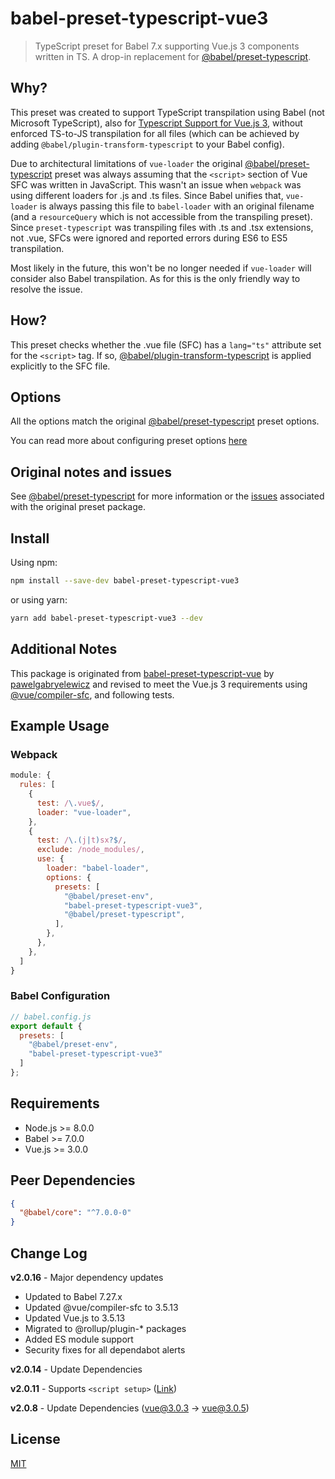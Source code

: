 # babel-preset-typescript-vue3

> TypeScript preset for Babel 7.x supporting Vue.js 3 components written in TS. A drop-in replacement for [@babel/preset-typescript](https://babeljs.io/docs/en/babel-preset-typescript.html).

## Why?

This preset was created to support TypeScript transpilation using Babel (not Microsoft TypeScript), also for [Typescript Support for Vue.js 3](https://v3.vuejs.org/guide/typescript-support.html), without enforced TS-to-JS transpilation for all files (which can be achieved by adding `@babel/plugin-transform-typescript` to your Babel config).

Due to architectural limitations of `vue-loader` the original [@babel/preset-typescript](https://babeljs.io/docs/en/next/babel-preset-typescript.html) preset was always assuming that the `<script>` section of Vue SFC was written in JavaScript. This wasn't an issue when `webpack` was using different loaders for .js and .ts files. Since Babel unifies that, `vue-loader` is always passing this file to `babel-loader` with an original filename (and a `resourceQuery` which is not accessible from the transpiling preset). Since `preset-typescript` was transpiling files with .ts and .tsx extensions, not .vue, SFCs were ignored and reported errors during ES6 to ES5 transpilation.

Most likely in the future, this won't be no longer needed if `vue-loader` will consider also Babel transpilation. As for this is the only friendly way to resolve the issue.

## How?

This preset checks whether the .vue file (SFC) has a `lang="ts"` attribute set for the `<script>` tag. If so, [@babel/plugin-transform-typescript](https://babeljs.io/docs/en/babel-plugin-transform-typescript) is applied explicitly to the SFC file.

## Options

All the options match the original [@babel/preset-typescript](https://babeljs.io/docs/en/babel-preset-typescript.html) preset options.

You can read more about configuring preset options [here](https://babeljs.io/docs/en/presets#preset-options)

## Original notes and issues

See [@babel/preset-typescript](https://babeljs.io/docs/en/babel-preset-typescript.html) for more information or the [issues](https://github.com/babel/babel/issues?utf8=%E2%9C%93&q=is%3Aissue+label%3A%22area%3A%20typescript%22+is%3Aopen) associated with the original preset package.

## Install

Using npm:

```sh
npm install --save-dev babel-preset-typescript-vue3
```

or using yarn:

```sh
yarn add babel-preset-typescript-vue3 --dev
```

## Additional Notes

This package is originated from [babel-preset-typescript-vue](https://github.com/pawelgabryelewicz/babel-preset-typescript-vue) by [pawelgabryelewicz](https://github.com/pawelgabryelewicz) and revised to meet the Vue.js 3 requirements using [@vue/compiler-sfc](https://www.npmjs.com/package/@vue/compiler-sfc), and following tests.

## Example Usage

### Webpack

```javascript
module: {
  rules: [
    {
      test: /\.vue$/,
      loader: "vue-loader",
    },
    {
      test: /\.(j|t)sx?$/,
      exclude: /node_modules/,
      use: {
        loader: "babel-loader",
        options: {
          presets: [
            "@babel/preset-env",
            "babel-preset-typescript-vue3",
            "@babel/preset-typescript",
          ],
        },
      },
    },
  ]
}
```

### Babel Configuration

```javascript
// babel.config.js
export default {
  presets: [
    "@babel/preset-env",
    "babel-preset-typescript-vue3"
  ]
};
```

## Requirements

- Node.js >= 8.0.0
- Babel >= 7.0.0
- Vue.js >= 3.0.0

## Peer Dependencies

```json
{
  "@babel/core": "^7.0.0-0"
}
```

## Change Log

**v2.0.16** - Major dependency updates
- Updated to Babel 7.27.x
- Updated @vue/compiler-sfc to 3.5.13
- Updated Vue.js to 3.5.13
- Migrated to @rollup/plugin-* packages
- Added ES module support
- Security fixes for all dependabot alerts

**v2.0.14** - Update Dependencies

**v2.0.11** - Supports `<script setup>` ([Link](https://github.com/vuejs/rfcs/blob/sfc-improvements/active-rfcs/0000-sfc-script-setup.md))

**v2.0.8** - Update Dependencies (vue@3.0.3 -> vue@3.0.5)

## License

[MIT](http://opensource.org/licenses/MIT)
